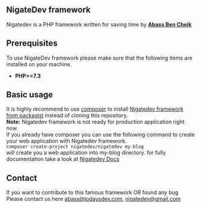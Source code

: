 ## NigateDev framework
Nigatedev is a PHP framework
written for saving time by [**Abass Ben Cheik**](https://todaysdev.com/en/about/author/) 

## Prerequisites
To use NigateDev framework please make sure that the following items are installed on your machine.
* **PHP>=7.3**

## Basic usage
It is highly recommend to use [composer](https://getcomposer.org/) to install [Nigatedev framework from packagist](https://packagist.org/packages/nigatedev/nigatedev) instead of cloning this repository.
<br /> 
**Note:** Nigatedev framework is not ready for production application right now. 
<br />
If you already have composer you can use the following command to create your web application with Nigatedev framework.
<br />
```composer create-project nigatedev/nigatedev my-blog```
<br />
will create you a web application into my-blog directory. for fully documentation take a look at [Nigatedev Docs](https://todaysdev.com/en/nigatedev/docs)
## Contact
If you want to contribute to this famous framework OR found any bug Please contact us here abass@todaysdev.com, nigatedev@gmail.com
